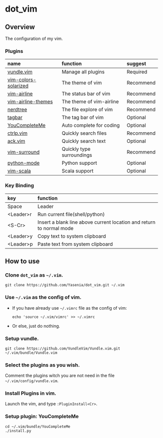 # dot_vim
## Overview
The configuration of my vim.

### Plugins
|name|function|suggest|
|:--|:--|:--|
|[vundle.vim](https://github.com/VundleVim/Vundle.vim)|Manage all plugins|Required|
|[vim-colors-solarized](https://github.com/altercation/vim-colors-solarized)|The theme of vim|Recommend|
|[vim-airline](https://github.com/vim-airline/vim-airline)|The status bar of vim|Recommend|
|[vim-airline-themes](https://github.com/vim-airline/vim-airline-themes)|The theme of vim-airline|Recommend|
|[nerdtree](https://github.com/scrooloose/nerdtree)|The file explore of vim|Recommend|
|[tagbar](https://github.com/majutsushi/tagbar)|The tag bar of vim|Optional|
|[YouCompleteMe](https://github.com/Valloric/YouCompleteMe)|Auto complete for coding|Optional|
|[ctrlp.vim](https://github.com/kien/ctrlp.vim)|Quickly search files|Recommend|
|[ack.vim](https://github.com/mileszs/ack.vim)|Quickly search text|Optional|
|[vim-surround](https://github.com/tpope/vim-surround)|Quickly type surroundings|Recommend|
|[python-mode](https://github.com/python-mode/python-mode)|Python support|Optional|
|[vim-scala](https://github.com/derekwyatt/vim-scala)|Scala support|Optional|

### Key Binding

|key|function|
|:--|:--|
|Space|Leader|
|\<Leader\>r|Run current file(shell/python)|
|\<S-Cr\>|Insert a blank line above current location and return to normal mode|
|\<Leader\>y|Copy text to system clipboard|
|\<Leader\>p|Paste text from system clipboard|


## How to use
### Clone `dot_vim` as `~/.vim`.
``` shell
git clone https://github.com/Yasenia/dot_vim.git ~/.vim
```

### Use `~/.vim` as the config of vim.
* If you have already use `~/.vimrc` file as the config of vim:
  ``` shell
  echo 'source ~/.vim/vimrc' >> ~/.vimrc
  ```
* Or else, just do nothing.

### Setup vundle.

``` shell
git clone https://github.com/VundleVim/Vundle.vim.git ~/.vim/bundle/Vundle.vim
```

### Select the plugins as you wish.
Comment the plugins witch you are not need in the file `~/.vim/config/vundle.vim`.

### Install Plugins in vim.

Launch the vim, and type `:PluginInstall<Cr>`.

### Setup plugin: YouCompleteMe

``` shell
cd ~/.vim/bundle/YouCompleteMe
./install.py
```
